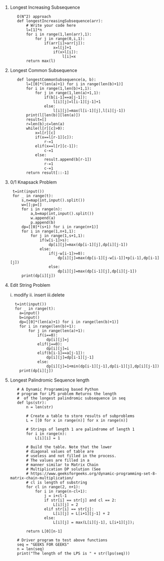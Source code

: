 1. Longest Increasing Subsequence
          
          O(N^2) approach
          def longestIncreasingSubsequence(arr):
              # Write your code here
              l=[1]*n
              for i in range(1,len(arr),1):
                  for j in range(0,i,1):
                      if(arr[i]>arr[j]):
                          x=l[j]+1
                          if(x>l[i]):
                              l[i]=x
              return max(l) 
2. Longest Common Subsequence

          def longestCommonSubsequence(a, b):
              l=[[0]*(len(a)+1) for i in range(len(b)+1)]
              for i in range(1,len(b)+1,1):
                  for j in range(1,len(a)+1,1):
                      if(b[i-1]==a[j-1]):
                          l[i][j]=l[i-1][j-1]+1
                      else:
                          l[i][j]=max(l[i-1][j],l[i][j-1])
              print(l[len(b)][len(a)])
              result=[]
              r=len(b);c=len(a)
              while(l[r][c]>0):
                  x=l[r][c]
                  if(x==l[r-1][c]):
                      r-=1
                  elif(x==l[r][c-1]):
                      c-=1
                  else:
                      result.append(b[r-1])
                      r-=1
                      c-=1
              return result[::-1]
      
3. 0/1 Knapsack Problem

        t=int(input())
        for _ in range(t):
            s,n=map(int,input().split())
            w=[];p=[]
            for i in range(n):
                a,b=map(int,input().split())
                w.append(a)
                p.append(b)
            dp=[[0]*(s+1) for i in range(n+1)]
            for i in range(1,n+1,1):
                for j in range(1,s+1,1):
                    if(w[i-1]>s):
                        dp[i][j]=max(dp[i-1][j],dp[i][j-1])
                    else:
                        if(j-w[i-1]>=0):
                            dp[i][j]=max(dp[i-1][j-w[i-1]]+p[i-1],dp[i-1][j])
                        else:
                            dp[i][j]=max(dp[i-1][j],dp[i][j-1])
            print(dp[i][j])
      
 4. Edit String Problem

    i.  modify
    ii. insert
    iii.delete
    
          t=int(input())
          for _ in range(t):
            a=input()
            b=input()
            dp=[[0]*(len(a)+1) for i in range(len(b)+1)]
            for i in range(len(b)+1):
                for j in range(len(a)+1):
                    if(i==0):
                        dp[i][j]=j
                    elif(j==0):
                        dp[i][j]=i
                    elif(b[i-1]==a[j-1]):
                        dp[i][j]=dp[i-1][j-1]
                    else:
                        dp[i][j]=1+min(dp[i-1][j-1],dp[i-1][j],dp[i][j-1])
            print(dp[i][j])
5. Longest Palindromic Sequence length

          # A Dynamic Programming based Python
          # program for LPS problem Returns the length
          #  of the longest palindromic subsequence in seq
          def lps(str):
              n = len(str)

              # Create a table to store results of subproblems
              L = [[0 for x in range(n)] for x in range(n)]

              # Strings of length 1 are palindrome of length 1
              for i in range(n):
                  L[i][i] = 1

              # Build the table. Note that the lower
              # diagonal values of table are
              # useless and not filled in the process.
              # The values are filled in a
              # manner similar to Matrix Chain
              # Multiplication DP solution (See
              # https://www.geeksforgeeks.org/dynamic-programming-set-8-matrix-chain-multiplication/
              # cl is length of substring
              for cl in range(2, n+1):
                  for i in range(n-cl+1):
                      j = i+cl-1
                      if str[i] == str[j] and cl == 2:
                          L[i][j] = 2
                      elif str[i] == str[j]:
                          L[i][j] = L[i+1][j-1] + 2
                      else:
                          L[i][j] = max(L[i][j-1], L[i+1][j]);

              return L[0][n-1]

          # Driver program to test above functions
          seq = "GEEKS FOR GEEKS"
          n = len(seq)
          print("The length of the LPS is " + str(lps(seq)))        
    
